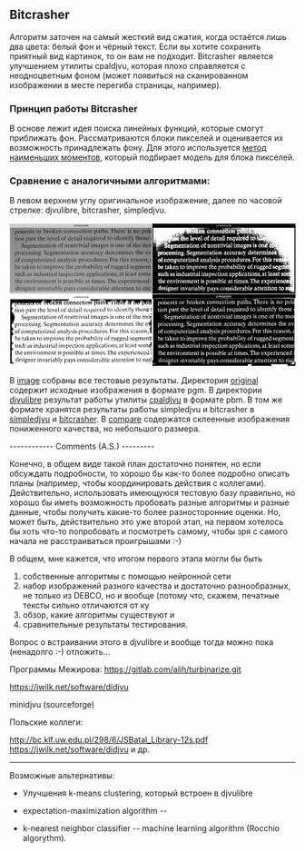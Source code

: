 ## Bitcrasher 

Алгоритм заточен на самый жесткий вид сжатия, когда остаётся лишь два цвета: белый фон и чёрный текст. Если вы хотите сохранить приятный вид картинок, то он вам не подходит. Bitcrasher является улучшением утилиты cpaldjvu, которая плохо справляется с неодноцветным фоном (может появиться на сканированном изображении в месте перегиба страницы, например).

### Принцип работы Bitcrasher

В основе лежит идея поиска линейных функций, которые смогут приближать фон. Рассматриваются блоки пикселей и оценивается их возможность принадлежать фону. Для этого используется [метод наименьших моментов][LAD], который подбирает модель для блока пикселей.

### Сравнение с аналогичными алгоритмами:

В левом верхнем углу оригинальное изображение, далее по часовой стрелке: djvulibre, bitcrasher, simpledjvu.

![alt tag](https://github.com/Tehada/Bitcrasher/blob/master/images/compare/1.jpg)

В [image][first] собраны все тестовые результаты. Директория [original][second] содержит исходные изображения в формате pgm. В директории [djvulibre][third] результат работы утилиты [cpaldjvu][fourth] в формате pbm. В том же формате хранятся результаты работы simpledjvu и bitcrasher в [simpledjvu][fifth] и [bitcrasher][sixth]. В [compare][seventh] содержатся склеенные изображения пониженного качества, но небольшого размера.

[first]: https://github.com/Tehada/Bitcrasher/tree/master/images
[second]: https://github.com/Tehada/Bitcrasher/tree/master/images/original
[third]: https://github.com/Tehada/Bitcrasher/tree/master/images/djvulibre
[fourth]: http://djvu.sourceforge.net/doc/man/cpaldjvu.html
[fifth]: https://github.com/Tehada/Bitcrasher/tree/master/images/simpledjvu
[sixth]: https://github.com/Tehada/Bitcrasher/tree/master/images/bitcrasher
[seventh]: https://github.com/Tehada/Bitcrasher/tree/master/images/compare










------------ Comments (A.S.) ---------

Конечно, в общем виде такой план достаточно понятен, но если обсуждать подробности, то хорошо бы как-то более подробно описать планы (например, чтобы координировать действия с коллегами). Действительно, использовать имеющуюся тестовую базу правильно, но хорошо бы иметь возможность пробовать разные алгоритмы и разные данные, чтобы получить какие-то более разносторонние оценки. Но, может быть, действительно это уже второй этап, на первом хотелось бы хоть что-то попробовать и посмотреть самому, чтобы зря с самого начала не расстраиваться проигрышами :-)

В общем, мне кажется, что итогом первого этапа могли бы быть

1) собственные алгоритмы с помощью нейронной сети
2) набор изображений разного качества и достаточно разнообразных, не только из DEBCO, но и вообще (потому что, скажем, печатные тексты сильно отличаются от ку
3) обзор, какие алгоритмы существуют и
4) сравнительные результаты тестирования.

Вопрос о встраивании этого в djvulibre и вообще тогда можно пока (ненадолго :-) отложить...

Программы Межирова: https://gitlab.com/alih/turbinarize.git

https://jwilk.net/software/didjvu 

minidjvu (sourceforge)

Польские коллеги:

http://bc.klf.uw.edu.pl/298/6/JSBatal_Library-12s.pdf
https://jwilk.net/software/didjvu и др.

----

Возможные альтернативы:

* Улучшения k-means clustering, который встроен в djvulibre

* expectation-maximization algorithm -- 

* k-nearest neighbor classifier -- machine learning algorithm (Rocchio algorythm).



[LAD]: https://ru.wikipedia.org/wiki/%D0%9C%D0%B5%D1%82%D0%BE%D0%B4_%D0%BD%D0%B0%D0%B8%D0%BC%D0%B5%D0%BD%D1%8C%D1%88%D0%B8%D1%85_%D0%BC%D0%BE%D0%B4%D1%83%D0%BB%D0%B5%D0%B9

[FGKA]: https://www.ncbi.nlm.nih.gov/pmc/articles/PMC543472/
